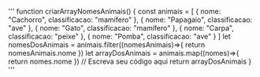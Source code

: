 ''' function criarArrayNomesAnimais() {
    const animais = [
      { nome: "Cachorro", classificacao: "mamífero" },
      { nome: "Papagaio", classificacao: "ave" },
      { nome: "Gato", classificacao: "mamífero" },
      { nome: "Carpa", classificacao: "peixe" },
      { nome: "Pomba", classificacao: "ave" }
    ]
  let nomesDosAnimais = animais.filter((nomesAnimais)=>{
    return nomesAnimais.nome
  })
  let arrayDosAnimais = animais.map((nomes)=>{
    return nomes.nome
  })
 // Escreva seu código aqui
    return arrayDosAnimais
} '''